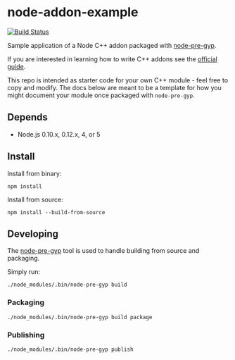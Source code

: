 node-addon-example
==================

[![Build Status](https://travis-ci.org/springmeyer/node-addon-example.svg?branch=master)](https://travis-ci.org/springmeyer/node-addon-example)

Sample application of a Node C++ addon packaged with [node-pre-gyp](https://github.com/mapbox/node-pre-gyp).

If you are interested in learning how to write C++ addons see the [official guide](http://nodejs.org/api/addons.html#addons_hello_world).

This repo is intended as starter code for your own C++ module - feel free to copy and modify. The docs below are meant to be a template for how you might document your module once packaged with `node-pre-gyp`.

## Depends

- Node.js 0.10.x, 0.12.x, 4, or 5

## Install

Install from binary:

    npm install

Install from source:

    npm install --build-from-source

## Developing

The [node-pre-gyp](https://github.com/mapbox/node-pre-gyp#usage) tool is used to handle building from source and packaging.

Simply run:

    ./node_modules/.bin/node-pre-gyp build

### Packaging

    ./node_modules/.bin/node-pre-gyp build package

### Publishing

    ./node_modules/.bin/node-pre-gyp publish
